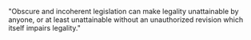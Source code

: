   "Obscure and incoherent legislation can make legality unattainable by anyone, or at least unattainable without an unauthorized revision which itself impairs legality."
